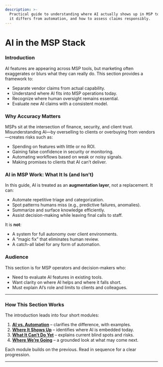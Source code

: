 ```yaml
---
description: >-
  Practical guide to understanding where AI actually shows up in MSP tools, how
  it differs from automation, and how to assess claims responsibly.
---
```


# AI in the MSP Stack

### **Introduction**

AI features are appearing across MSP tools, but marketing often exaggerates or blurs what they can really do. This section provides a framework to:

* Separate vendor claims from actual capability.
* Understand where AI fits into MSP operations today.
* Recognize where human oversight remains essential.
* Evaluate new AI claims with a consistent model.

### **Why Accuracy Matters**

MSPs sit at the intersection of finance, security, and client trust. Misunderstanding AI—by overselling to clients or overbuying from vendors—creates risks such as:

* Spending on features with little or no ROI.
* Gaining false confidence in security or monitoring.
* Automating workflows based on weak or noisy signals.
* Making promises to clients that AI can’t deliver.

### **AI in MSP Work: What It Is (and Isn’t)**

In this guide, AI is treated as an **augmentation layer**, not a replacement. It can:

* Automate repetitive triage and categorization.
* Spot patterns humans miss (e.g., predictive failures, anomalies).
* Summarize and surface knowledge efficiently.
* Assist decision-making while leaving final calls to staff.

It is **not**:

* A system for full autonomy over client environments.
* A “magic fix” that eliminates human review.
* A catch-all label for any form of automation.

### **Audience**

This section is for MSP operators and decision-makers who:

* Need to evaluate AI features in existing tools.
* Want clarity on where AI helps and where it falls short.
* Must explain AI’s role and limits to clients and colleagues.

***

### How This Section Works

The introduction leads into four short modules:

1. [**AI vs. Automation**](ai-vs.-automation.md) – clarifies the difference, with examples.
2. [**Where It Shows Up**](where-it-shows-up/) – identifies where AI is embedded today.
3. [**What It Can’t Do Yet**](what-it-cant-do-yet.md) – explains current blind spots and risks.
4. [**Where We’re Going**](where-were-going/) – a grounded look at what may come next.

Each module builds on the previous. Read in sequence for a clear progression.

***
